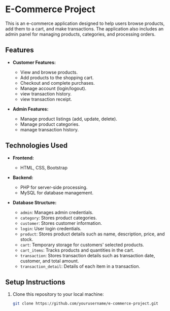 # E-Commerce Project

This is an e-commerce application designed to help users browse products, add them to a cart, and make transactions. The application also includes an admin panel for managing products, categories, and processing orders.

## Features

- **Customer Features:**
  - View and browse products.
  - Add products to the shopping cart.
  - Checkout and complete purchases.
  - Manage account (login/logout).
  - view transaction history.
  - view transaction receipt.
  
- **Admin Features:**
  - Manage product listings (add, update, delete).
  - Manage product categories.
  - manage transaction history.
  
## Technologies Used

- **Frontend:** 
  - HTML, CSS, Bootstrap
  
- **Backend:**
  - PHP for server-side processing.
  - MySQL for database management.
  
- **Database Structure:**
  - `admin`: Manages admin credentials.
  - `category`: Stores product categories.
  - `customer`: Stores customer information.
  - `login`: User login credentials.
  - `product`: Stores product details such as name, description, price, and stock.
  - `cart`: Temporary storage for customers' selected products.
  - `cart_items`: Tracks products and quantities in the cart.
  - `transaction`: Stores transaction details such as transaction date, customer, and total amount.
  - `transaction_detail`: Details of each item in a transaction.

## Setup Instructions

1. Clone this repository to your local machine:
   ```bash
   git clone https://github.com/yourusername/e-commerce-project.git
